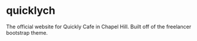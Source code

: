 # quicklych
The official website for Quickly Cafe in Chapel Hill. Built off of the freelancer bootstrap theme.

